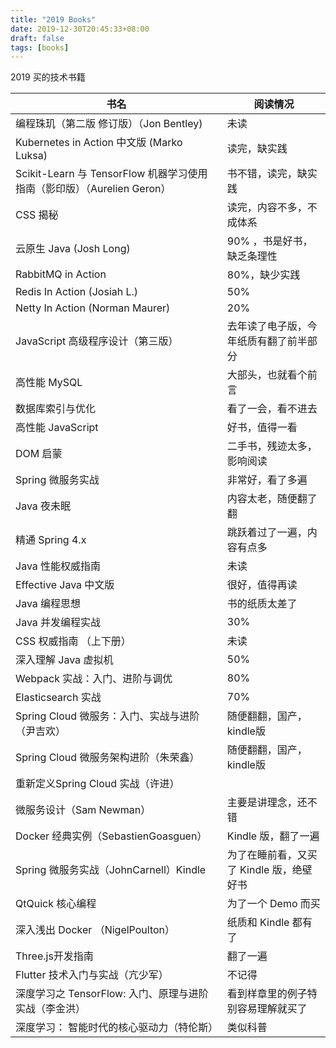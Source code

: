 ```yaml
---
title: "2019 Books"
date: 2019-12-30T20:45:33+08:00
draft: false
tags: [books]
---
```


2019 买的技术书籍



|   书名   |   阅读情况   |
| ---- | ---- |
|  编程珠玑（第二版 修订版）（Jon Bentley)    |   未读   |
|    Kubernetes in Action 中文版 (Marko Luksa)  |   读完，缺实践   |
|    Scikit-Learn 与 TensorFlow 机器学习使用指南（影印版）（Aurelien Geron）  |   书不错，读完，缺实践 |
|    CSS 揭秘  | 读完，内容不多，不成体系     |
|   云原生 Java (Josh Long)   | 90% ，书是好书，缺乏条理性    |
|   RabbitMQ in Action   |   80%，缺少实践   |
|  Redis In Action (Josiah L.)  |   50%   |
|  Netty In Action (Norman Maurer)  |     20% |
|    JavaScript 高级程序设计（第三版）  |    去年读了电子版，今年纸质有翻了前半部分|
| 高性能 MySQL     |   大部头，也就看个前言   |
|  数据库索引与优化   |    看了一会，看不进去  |
|  高性能 JavaScript    |  好书，值得一看    |
|  DOM 启蒙  |   二手书，残迹太多，影响阅读   |
|  Spring 微服务实战   |    非常好，看了多遍  |
|  Java 夜未眠    |    内容太老，随便翻了翻  |
|  精通 Spring 4.x    |  跳跃着过了一遍，内容有点多    |
|   Java 性能权威指南   |   未读   |
|   Effective Java 中文版   |    很好，值得再读  |
|   Java 编程思想   |  书的纸质太差了    |
|    Java 并发编程实战  |     30% |
|   CSS 权威指南 （上下册）  |  未读    |
|    深入理解 Java 虚拟机  | 50%     |
|   Webpack 实战：入门、进阶与调优   | 80%     |
|     Elasticsearch 实战 |   70%   |
|   Spring Cloud 微服务：入门、实战与进阶（尹吉欢）  |  随便翻翻，国产，kindle版    |
|   Spring Cloud 微服务架构进阶（朱荣鑫）   |   随便翻翻，国产，kindle版   |
|   重新定义Spring Cloud 实战（许进）   |      |
|   微服务设计（Sam Newman）   |   主要是讲理念，还不错   |
|   Docker 经典实例（SebastienGoasguen）   |  Kindle 版，翻了一遍    |
| Spring 微服务实战（JohnCarnell）Kindle|为了在睡前看，又买了 Kindle 版，绝壁好书|
|QtQuick 核心编程| 为了一个 Demo 而买|
|深入浅出 Docker （NigelPoulton）|纸质和 Kindle 都有了|
|Three.js开发指南| 翻了一遍|
|Flutter 技术入门与实战（亢少军）|不记得|
|深度学习之 TensorFlow: 入门、原理与进阶实战（李金洪）| 看到样章里的例子特别容易理解就买了|
|深度学习： 智能时代的核心驱动力（特伦斯）|类似科普|

